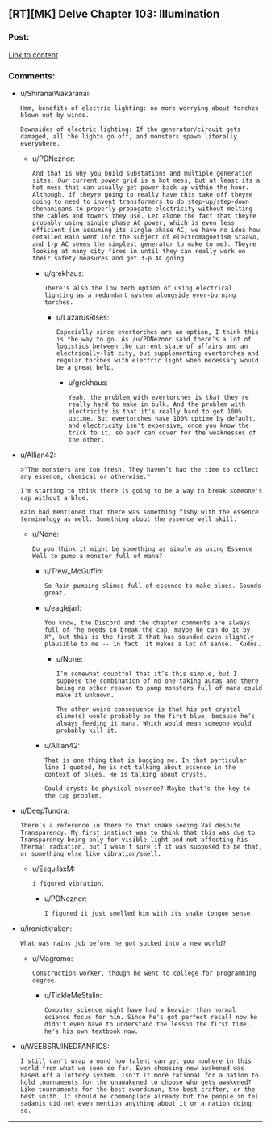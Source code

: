 ## [RT][MK] Delve Chapter 103: Illumination

### Post:

[Link to content](https://www.royalroad.com/fiction/25225/delve/chapter/523266/103-illumination)

### Comments:

- u/ShiranaiWakaranai:
  ```
  Hmm, benefits of electric lighting: no more worrying about torches blown out by winds. 

  Downsides of electric lighting: If the generator/circuit gets damaged, all the lights go off, and monsters spawn literally everywhere.
  ```

  - u/PDNeznor:
    ```
    And that is why you build substations and multiple generation sites. Our current power grid is a hot mess, but at least its a hot mess that can usually get power back up within the hour.
    Although, if theyre going to really have this take off theyre going to need to invent transformers to do step-up/step-down shenanigans to properly propagate electricity without melting the cables and towers they use. Let alone the fact that theyre probably using single phase AC power, which is even less efficient (im assuming its single phase AC, we have no idea how detailed Rain went into the subject of electromagnetism Staavo, and 1-p AC seems the simplest generator to make to me). Theyre looking at many city fires in until they can really work on their safety measures and get 3-p AC going.
    ```

    - u/grekhaus:
      ```
      There's also the low tech option of using electrical lighting as a redundant system alongside ever-burning torches.
      ```

      - u/LazarusRises:
        ```
        Especially since evertorches are an option, I think this is the way to go. As /u/PDNeznor said there's a lot of logistics between the current state of affairs and an electrically-lit city, but supplementing evertorches and regular torches with electric light when necessary would be a great help.
        ```

        - u/grekhaus:
          ```
          Yeah, the problem with evertorches is that they're really hard to make in bulk. And the problem with electricity is that it's really hard to get 100% uptime. But evertorches have 100% uptime by default, and electricity isn't expensive, once you know the trick to it, so each can cover for the weaknesses of the other.
          ```

- u/Allian42:
  ```
  >"The monsters are too fresh. They haven’t had the time to collect any essence, chemical or otherwise."

  I'm starting to think there is going to be a way to break someone's cap without a blue.

  Rain had mentioned that there was something fishy with the essence terminology as well. Something about the essence well skill.
  ```

  - u/None:
    ```
    Do you think it might be something as simple as using Essence Well to pump a monster full of mana?
    ```

    - u/Trew_McGuffin:
      ```
      So Rain pumping slimes full of essence to make blues. Sounds great.
      ```

    - u/eaglejarl:
      ```
      You know, the Discord and the chapter comments are always full of "he needs to break the cap, maybe he can do it by X", but this is the first X that has sounded even slightly plausible to me -- in fact, it makes a lot of sense.  Kudos.
      ```

      - u/None:
        ```
        I’m somewhat doubtful that it’s this simple, but I suppose the combination of no one taking auras and there being no other reason to pump monsters full of mana could make it unknown. 

        The other weird consequence is that his pet crystal slime(s) would probably be the first blue, because he’s always feeding it mana. Which would mean someone would probably kill it.
        ```

    - u/Allian42:
      ```
      That is one thing that is bugging me. In that particular line I quoted, he is not talking about essence in the context of blues. He is talking about crysts.

      Could crysts be physical essence? Maybe that's the key to the cap problem.
      ```

- u/DeepTundra:
  ```
  There’s a reference in there to that snake seeing Val despite Transparency. My first instinct was to think that this was due to Transparency being only for visible light and not affecting his thermal radiation, but I wasn’t sure if it was supposed to be that, or something else like vibration/smell.
  ```

  - u/EsquilaxM:
    ```
    i figured vibration.
    ```

    - u/PDNeznor:
      ```
      I figured it just smelled him with its snake tongue sense.
      ```

- u/ironistkraken:
  ```
  What was rains job before he got sucked into a new world?
  ```

  - u/Magromo:
    ```
    Construction worker, though he went to college for programming degree.
    ```

    - u/TickleMeStalin:
      ```
      Computer science might have had a heavier than normal science focus for him. Since he's got perfect recall now he didn't even have to understand the lesson the first time, he's his own textbook now.
      ```

- u/WEEBSRUINEDFANFICS:
  ```
  I still can't wrap around how talent can get you nowhere in this world from what we seen so far. Even choosing new awakened was based off a lottery system. Isn't it more rational for a nation to hold tournaments for the unawakened to choose who gets awakened? Like tournaments for the best swordsman, the best crafter, or the best smith. It should be commonplace already but the people in fel sadanis did not even mention anything about it or a nation doing so.
  ```

---

